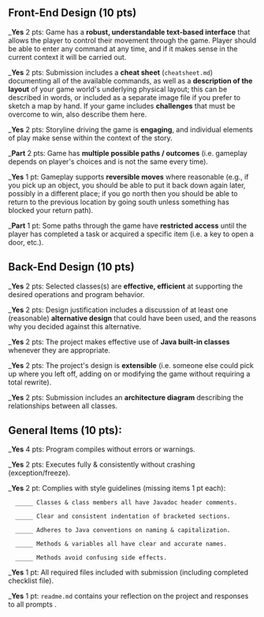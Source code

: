 ## Front-End Design (10 pts)

___Yes__ 2 pts: Game has a **robust, understandable text-based interface** that allows the player to control their movement through the game.  Player should be able to enter any command at any time, and if it makes sense in the current context it will be carried out.

___Yes__ 2 pts: Submission includes a **cheat sheet** (`cheatsheet.md`) documenting all of the available commands, as well as a **description of the layout** of your game world's underlying physical layout; this can be described in words, or included as a separate image file if you prefer to sketch a map by hand.  If your game includes **challenges** that must be overcome to win, also describe them here.

___Yes__ 2 pts: Storyline driving the game is **engaging**, and individual elements of play make sense within the context of the story.

___Part__ 2 pts: Game has **multiple possible paths / outcomes** (i.e. gameplay depends on player's choices and is not the same every time).

___Yes__ 1 pt: Gameplay supports **reversible moves** where reasonable (e.g., if you pick up an object, you should be able to put it back down again later, possibly in a different place; if you go north then you should be able to return to the previous location by going south unless something has blocked your return path).

___Part__ 1 pt: Some paths through the game have **restricted access** until the player has completed a task or acquired a specific item (i.e. a key to open a door, etc.).


## Back-End Design (10 pts)

___Yes__ 2 pts: Selected classes(s) are **effective, efficient** at supporting the desired operations and program behavior.

___Yes__ 2 pts: Design justification includes a discussion of at least one (reasonable) **alternative design** that could have been used, and the reasons why you decided against this alternative.

___Yes__ 2 pts: The project makes effective use of **Java built-in classes** whenever they are appropriate.

___Yes__ 2 pts: The project's design is **extensible** (i.e. someone else could pick up where you left off, adding on or modifying the game without requiring a total rewrite).

___Yes__ 2 pts: Submission includes an **architecture diagram** describing the relationships between all classes.


## General Items (10 pts):
___Yes__ 4 pts: Program compiles without errors or warnings.

___Yes__ 2 pts: Executes fully & consistently without crashing (exception/freeze).

___Yes__ 2 pt: Complies with style guidelines (missing items 1 pt each):

      _____ Classes & class members all have Javadoc header comments.

      _____ Clear and consistent indentation of bracketed sections.

      _____ Adheres to Java conventions on naming & capitalization.

      _____ Methods & variables all have clear and accurate names.

      _____ Methods avoid confusing side effects.

___Yes__ 1 pt: All required files included with submission (including completed checklist file).

___Yes__ 1 pt: `readme.md` contains your reflection on the project and responses to all prompts .
